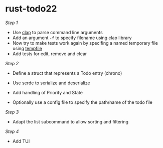 # rust-todo22
*Step 1*
- Use [clap](https://github.com/clap-rs/clap) to parse command line arguments
- Add an argument `-f` to specify filename using clap library
- Now try to make tests work again by specifing a named temporary file using [tempfile](https://github.com/Stebalien/tempfile)
- Add tests for edit, remove and clear

*Step 2*
- Define a struct that represents a Todo entry (chrono)

- Use serde to serialize and deserialize 
- Add handling of Priority and State
- Optionally use a config file to specify the path/name of the todo file 

*Step 3*
- Adapt the list subcommand to allow sorting and filtering

*Step 4*
- Add TUI